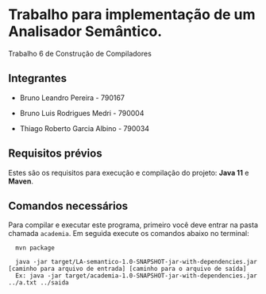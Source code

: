 # Trabalho para implementação de um Analisador Semântico.

Trabalho 6 de Construção de Compiladores

<div>

 ## Integrantes
  
- Bruno Leandro Pereira - 790167

- Bruno Luis Rodrigues Medri - 790004

- Thiago Roberto Garcia Albino - 790034

</div>

## Requisitos prévios
Estes são os requisitos para execução e compilação do projeto: **Java 11** e **Maven**.

## Comandos necessários

Para compilar e executar este programa, primeiro você deve entrar na pasta chamada `academia`. Em seguida execute os comandos abaixo no terminal:

```
  mvn package
```
```
  java -jar target/LA-semantico-1.0-SNAPSHOT-jar-with-dependencies.jar [caminho para arquivo de entrada] [caminho para o arquivo de saída]
  Ex: java -jar target/academia-1.0-SNAPSHOT-jar-with-dependencies.jar ../a.txt ../saida
```
